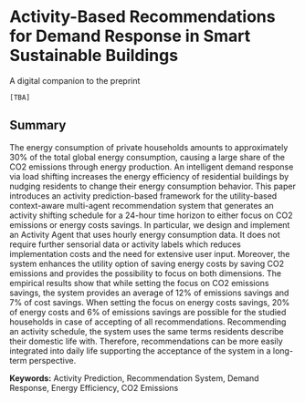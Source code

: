 # Activity-Based Recommendations for Demand Response in Smart Sustainable Buildings

A digital companion to the preprint 

```
[TBA]
```

## Summary 

The energy consumption of private households amounts to approximately 30% of the total global
energy consumption, causing a large share of the CO2 emissions through energy production. An
intelligent demand response via load shifting increases the energy efficiency of residential buildings
by nudging residents to change their energy consumption behavior. This paper introduces an activity
prediction-based framework for the utility-based context-aware multi-agent recommendation system
that generates an activity shifting schedule for a 24-hour time horizon to either focus on CO2
emissions or energy costs savings. In particular, we design and implement an Activity Agent that uses
hourly energy consumption data. It does not require further sensorial data or activity labels which
reduces implementation costs and the need for extensive user input. Moreover, the system enhances
the utility option of saving energy costs by saving CO2 emissions and provides the possibility to
focus on both dimensions. The empirical results show that while setting the focus on CO2 emissions
savings, the system provides an average of 12% of emissions savings and 7% of cost savings. When
setting the focus on energy costs savings, 20% of energy costs and 6% of emissions savings are
possible for the studied households in case of accepting of all recommendations. Recommending
an activity schedule, the system uses the same terms residents describe their domestic life with.
Therefore, recommendations can be more easily integrated into daily life supporting the acceptance
of the system in a long-term perspective.

**Keywords:** Activity Prediction, Recommendation System, Demand Response, Energy Efficiency, CO2 Emissions
